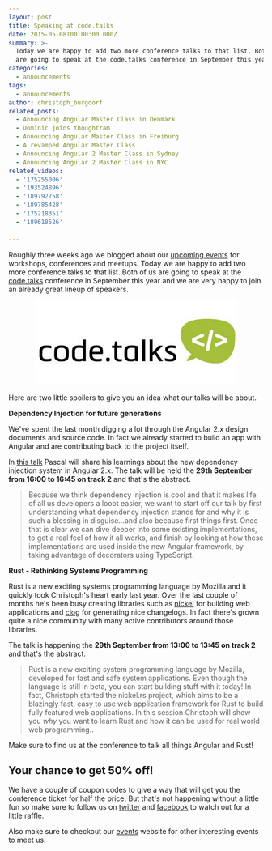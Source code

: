 ```yaml
---
layout: post
title: Speaking at code.talks
date: 2015-05-08T00:00:00.000Z
summary: >-
  Today we are happy to add two more conference talks to that list. Both of us
  are going to speak at the code.talks conference in September this year.
categories:
  - announcements
tags:
  - announcements
author: christoph_burgdorf
related_posts:
  - Announcing Angular Master Class in Denmark
  - Dominic joins thoughtram
  - Announcing Angular Master Class in Freiburg
  - A revamped Angular Master Class
  - Announcing Angular 2 Master Class in Sydney
  - Announcing Angular 2 Master Class in NYC
related_videos:
  - '175255006'
  - '193524896'
  - '189792758'
  - '189785428'
  - '175218351'
  - '189618526'

---
```

Roughly three weeks ago we blogged about our [upcoming events](http://blog.thoughtram.io/announcements/2015/04/19/upcoming-events-in-2015.html) for workshops, conferences and meetups. Today we are happy to add two more conference talks to that list. Both of us are going to speak at the [code.talks](http://www.codetalks.de/) conference in September this year and we are very happy to join an already great lineup of speakers.

<div style="text-align:center;">
    <img src="/assets/code_talks_logo.jpeg" alt="code talks logo"/>
</div>

Here are two little spoilers to give you an idea what our talks will be about.

**Dependency Injection for future generations**

We've spent the last month digging a lot through the Angular 2.x design documents and source code. In fact we already started to build an app with Angular and are contributing back to the project itself.

In [this talk](http://www.codetalks.de/2015/programm/dependency-injection-for-future-generations) Pascal will share his learnings about the new dependency injection system in Angular 2.x. The talk will be held the **29th September from 16:00 to 16:45 on track 2** and that's the abstract.

>Because we think dependency injection is cool and that it makes life of all us developers a looot easier, we want to start off our talk by first understanding what dependency injection stands for and why it is such a blessing in disguise...and also because first things first. Once that is clear we can dive deeper into some existing implementations, to get a real feel of how it all works, and finish by looking at how these implementations are used inside the new Angular framework, by taking advantage of decorators using TypeScript.


**Rust - Rethinking Systems Programming**

Rust is a new exciting systems programming language by Mozilla and it quickly took Christoph's heart early last year. Over the last couple of months he's been busy creating libraries such as [nickel](http://nickel.rs/) for building web applications and [clog](https://github.com/thoughtram/clog) for generating nice changelogs. In fact there's grown quite a nice community with many active contributors around those libraries.

The talk is happening the **29th September from 13:00 to 13:45 on track 2** and that's the abstract.

>Rust is a new exciting system programming language by Mozilla, developed for fast and safe system applications. Even though the language is still in beta, you can start building stuff with it today! In fact, Christoph started the nickel.rs project, which aims to be a blazingly fast, easy to use web application framework for Rust to build fully featured web applications. In this session Christoph will show you *why* you want to learn Rust and how it can be used for real world web programming..


Make sure to find us at the conference to talk all things Angular and Rust!

## Your chance to get 50% off!

We have a couple of coupon codes to give a way that will get you the conference ticket for half the price. But that's not happening without a little fun so make sure to follow us on [twitter](http://twitter.com/thoughtram) and [facebook](https://www.facebook.com/thoughtram) to watch out for a little raffle.

Also make sure to checkout our [events](http://thoughtram-events.eventbrite.com/) website for other interesting events to meet us.
